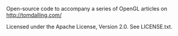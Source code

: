 Open-source code to accompany a series of OpenGL articles on
http://tomdalling.com/

Licensed under the Apache License, Version 2.0. See LICENSE.txt.
